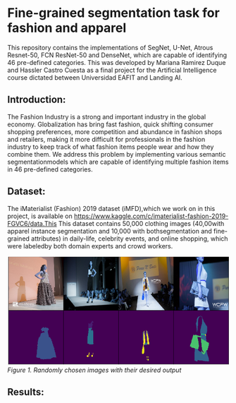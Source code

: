 # Fine-grained segmentation task for fashion and apparel
This repository contains the implementations of SegNet, U-Net, Atrous Resnet-50, FCN ResNet-50 and DenseNet, which are capable of identifying 46 pre-defined categories. This was developed by Mariana Ramirez Duque and Hassler Castro Cuesta as a final project for the Artificial Intelligence course dictated between Universidad EAFIT and Landing AI.

## Introduction:
The Fashion Industry is a strong and important industry in the global economy. Globalization has bring fast fashion, quick shifting consumer shopping preferences,  more competition and abundance in fashion shops and retailers, making it more difficult for professionals in the fashion industry to keep track of what fashion items people wear and how they combine them. We address this problem by implementing various semantic segmentationmodels which are capable of identifying multiple fashion items in 46 pre-defined categories.

## Dataset: 
The  iMaterialist    (Fashion)    2019    dataset    (iMFD),which   we   work   on   in   this   project,   is   available   on <https://www.kaggle.com/c/imaterialist-fashion-2019-FGVC6/data.This>
This dataset   contains   50,000   clothing   images   (40,00with  apparel  instance  segmentation  and  10,000  with  bothsegmentation   and   fine-grained   attributes)   in   daily-life, celebrity events, and online shopping, which were labeledby both domain experts and crowd workers.


!["image info"](./images/full_masks.png)
*Figure 1. Randomly chosen images with their desired output*

## Results: 

